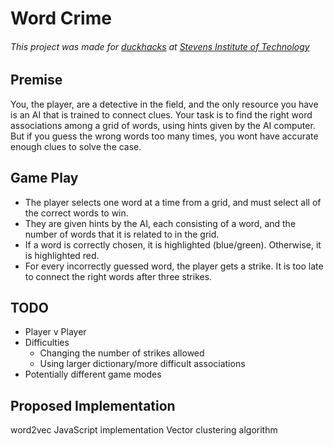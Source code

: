 # Word Crime

###### This project was made for [duckhacks](http://www.duckhacks.com) at [Stevens Institute of Technology](https://www.stevens.edu)

## Premise
You, the player, are a detective in the field, and the only resource you have is an AI that is trained to connect clues.
Your task is to find the right word associations among a grid of words, using hints given by the AI computer. But if you
guess the wrong words too many times, you wont have accurate enough clues to solve the case.


## Game Play
- The player selects one word at a time from a grid, and must select all of the correct words to win.
- They are given hints by the AI, each consisting of a word, and the number of words that it is related to in the grid.
- If a word is correctly chosen, it is highlighted (blue/green). Otherwise, it is highlighted red.
- For every incorrectly guessed word, the player gets a strike. It is too late to connect the right words after three strikes.

## TODO
- Player v Player
- Difficulties
  - Changing the number of strikes allowed
  - Using larger dictionary/more difficult associations
- Potentially different game modes

## Proposed Implementation
word2vec JavaScript implementation
Vector clustering algorithm
